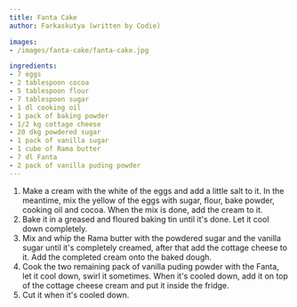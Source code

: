 ```yaml
---
title: Fanta Cake
author: Farkaskutya (written by Codie)

images:
- /images/fanta-cake/fanta-cake.jpg

ingredients:
- 7 eggs
- 2 tablespoon cocoa
- 5 tablespoon flour
- 7 tablespoon sugar
- 1 dl cooking oil
- 1 pack of baking powder
- 1/2 kg cottage cheese
- 20 dkg powdered sugar
- 1 pack of vanilla sugar
- 1 cube of Rama butter
- 7 dl Fanta
- 2 pack of vanilla puding powder
---
```


1. Make a cream with the white of the eggs and add a little salt to it. In the meantime, mix the yellow of the eggs with sugar, flour, bake powder, cooking oil and cocoa. When the mix is done, add the cream to it.
2. Bake it in a greased and floured baking tin until it's done. Let it cool down completely.
3. Mix and whip the Rama butter with the powdered sugar and the vanilla sugar until it's completely creamed, after that add the cottage cheese to it. Add the completed cream onto the baked dough.
4. Cook the two remaining pack of vanilla puding powder with the Fanta, let it cool down, swirl it sometimes. When it's cooled down, add it on top of the cottage cheese cream and put it inside the fridge.
5. Cut it when it's cooled down.
